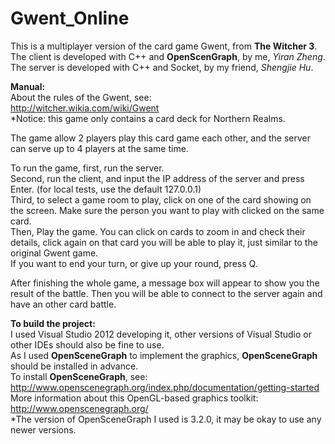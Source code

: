 # Gwent_Online
This is a multiplayer version of the card game Gwent, from <b>The Witcher 3</b>.  
The client is developed with C++ and <b>OpenScenGraph</b>, by me, <i>Yiran Zheng</i>.  
The server is developed with C++ and Socket, by my friend, <i>Shengjie Hu</i>.  
  
<b>Manual:</b>  
About the rules of the Gwent, see:  
http://witcher.wikia.com/wiki/Gwent  
*Notice: this game only contains a card deck for Northern Realms.  
  
The game allow 2 players play this card game each other, and the server can serve up to 4 players at the same time.  
  
To run the game, first, run the server.  
Second, run the client, and input the IP address of the server and press Enter. (for local tests, use the default 127.0.0.1)  
Third, to select a game room to play, click on one of the card showing on the screen. Make sure the person you want to play with clicked on the same card.  
Then, Play the game. You can click on cards to zoom in and check their details, click again on that card you will be able to play it, just similar to the original Gwent game.  
If you want to end your turn, or give up your round, press Q.  
  
After finishing the whole game, a message box will appear to show you the result of the battle. Then you will be able to connect to the server again and have an other card battle.  
  
<b>To build the project:</b>  
I used Visual Studio 2012 developing it, other versions of Visual Studio or other IDEs should also be fine to use.  
As I used <b>OpenSceneGraph</b> to implement the graphics, <b>OpenSceneGraph</b> should be installed in advance.  
To install <b>OpenSceneGraph</b>, see:  
http://www.openscenegraph.org/index.php/documentation/getting-started  
More information about this OpenGL-based graphics toolkit:  
http://www.openscenegraph.org/  
*The version of OpenSceneGraph I used is 3.2.0, it may be okay to use any newer versions.
